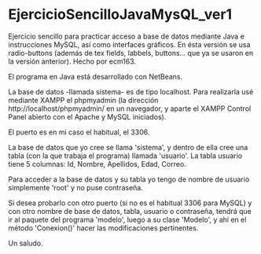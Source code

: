 # EjercicioSencilloJavaMysQL_ver1

Ejercicio sencillo para practicar acceso a base de datos mediante Java e instrucciones MySQL, así como interfaces gráficos. 
En ésta versión se usa radio-buttons (además de tex fields, labbels, buttons... que ya se usaron en la versión anterior). 
Hecho por ecm163.

El programa en Java está desarrollado con NetBeans.

La base de datos -llamada sistema- es de tipo localhost.
Para realizarla usé mediante XAMPP el phpmyadmin (la dirección http://localhost/phpmyadmin/ en un navegador, y aparte el 
XAMPP Control Panel abierto con el Apache y MySQL iniciados).

El puerto es en mi caso el habitual, el 3306.

La base de datos que yo cree se llama 'sistema', y dentro de ella cree una tabla (con la que trabaja el programa) llamada 'usuario'.
La tabla usuario tiene 5 columnas: Id, Nombre, Apellidos, Edad, Correo.

Para acceder a la base de datos y su tabla yo tengo de nombre de usuario simplemente 'root' y no puse contraseña.

Si desea probarlo con otro puerto (si no es el habitual 3306 para MySQL) y con otro nombre de base de datos, tabla, usuario o contraseña,
tendrá que ir al paquete del programa 'modelo', luego a su clase 'Modelo', y ahí en el método 'Conexion()' hacer las modificaciones 
pertinentes.

Un saludo.
